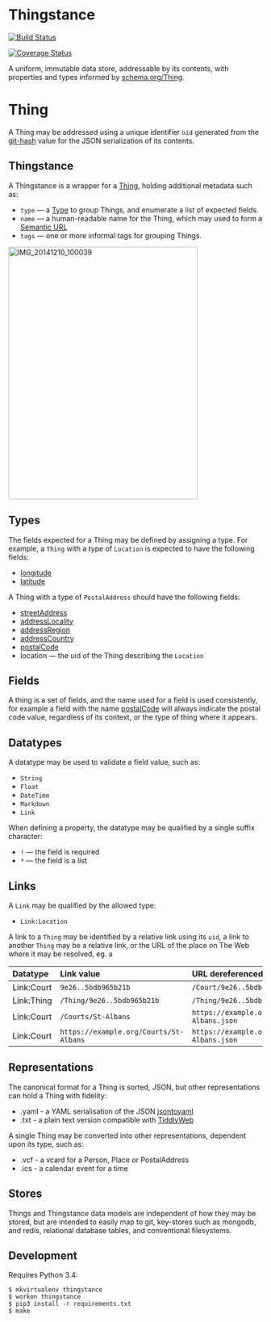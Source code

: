# Thingstance

[![Build Status](https://travis-ci.org/thingstance/thingstance.svg?branch=master)](https://travis-ci.org/thingstance/thingstance)

[![Coverage Status](https://img.shields.io/coveralls/thingstance/thingstance.svg)](https://coveralls.io/r/thingstance/thingstance)

A uniform, immutable data store, addressable by its contents, with properties and types informed by [schema.org/Thing](http://schema.org/Thing).

# Thing

A Thing may be addressed using a unique identifier `uid` generated from the [git-hash](http://git-scm.com/book/en/v2/Git-Internals-Git-Objects) value for the JSON serialization of its contents.

## Thingstance

A Thingstance is a wrapper for a [Thing](#thing), holding additional metadata such as:

* `type` &mdash; a [Type](#types) to group Things, and enumerate a list of expected fields.
* `name` &mdash; a human-readable name for the Thing, which may used to form a [Semantic URL](http://en.wikipedia.org/wiki/Semantic_URL#Slug)
* `tags` &mdash; one or more informal tags for grouping Things.

<a href="https://www.flickr.com/photos/psd/15802043048" title="IMG_20141210_100039 by Paul Downey, on Flickr"><img src="https://farm8.staticflickr.com/7493/15802043048_42c66fa262.jpg" width="375" height="500" alt="IMG_20141210_100039"></a>

## Types ##

The fields expected for a Thing may be defined by assigning a type. For example, a `Thing` with a type of `Location` is expected to have the following fields:

* [longitude](http://schema.org/longitude)
* [latitude](http://schema.org/latitude)

A Thing with a type of `PostalAddress` should have the following fields:

* [streetAddress](http://schema.org/streetAddress)
* [addressLocality](http://schema.org/addressLocality)
* [addressRegion](http://schema.org/addressRegion)
* [addressCountry](http://schema.org/addressCountry)
* [postalCode](http://schema.org/postalCode)
* location &mdash; the uid of the Thing describing the `Location`

## Fields ##

A thing is a set of fields, and the name used for a field is used consistently, for example a field with the name [postalCode](http://schema.org/postalCode) will always indicate the postal code value, regardless of its context, or the type of thing where it appears.

## Datatypes ##

A datatype may be used to validate a field value, such as:

* `String`
* `Float`
* `DateTime`
* `Markdown`
* `Link`

When defining a property, the datatype may be qualified by a single suffix character:

* `!` &mdash; the field is required
* `*` &mdash; the field is a list

## Links

A `Link` may be qualified by the allowed type:

* `Link:Location`

A link to a `Thing` may be identified by a relative link using its `uid`, a link to another `Thing` may be a relative link, or the URL of the place on The Web where it may be resolved, eg. a 

Datatype   |  Link value                            | URL dereferenced
:----------|:---------------------------------------|:-------------------------------------------
Link:Court | `9e26..5bdb965b21b`                    | `/Court/9e26..5bdb965b21b.json`
Link:Thing | `/Thing/9e26..5bdb965b21b`             | `/Thing/9e26..5bdb965b21b.json`
Link:Court | `/Courts/St-Albans`                    | `https://example.org/Courts/St-Albans.json`
Link:Court | `https://example.org/Courts/St-Albans` | `https://example.org/Courts/St-Albans.json`

## Representations

The canonical format for a Thing is sorted, JSON, but other representations can hold a Thing with fidelity:

* .yaml - a YAML serialisation of the JSON [jsontoyaml](http://jsontoyaml.com/#python)
* .txt - a plain text version compatible with [TiddlyWeb](http://tiddlyweb.org)

A single Thing may be converted into other representations, dependent upon its type, such as:

* .vcf - a vcard for a Person, Place or PostalAddress
* .ics - a calendar event for a time

## Stores

Things and Thingstance data models are independent of how they may be stored, but are intended to easily map to git, key-stores such as mongodb, and redis, relational database tables, and conventional filesystems.

## Development

Requires Python 3.4:

    $ mkvirtualenv thingstance
    $ workon thingstance
    $ pip3 install -r requirements.txt
    $ make

